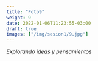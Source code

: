 ```yaml
---
title: "Foto9"
weight: 9
date: 2022-01-06T11:23:55-03:00
draft: true
images: ["/img/sesion1/9.jpg"]
---
```


 *Explorando ideas y pensamientos*